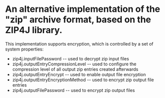 
# An alternative implementation of the "zip" archive format, based on the ZIP4J library.

This implementation supports encryption, which is controlled by a set of system properties:

* zip4j.inputFilePassword -- used to decrypt zip input files
* zip4j.outputEntryCompressionLevel -- used to configure the compression level of all output zip entries created
  afterwards
* zip4j.outputEntryEncrypt -- used to enable output file encryption
* zip4j.outputEntryEncryptionMethod -- used to encrypt zip output file entries
* zip4j.outputFilePassword -- used to encrypt zip output files

